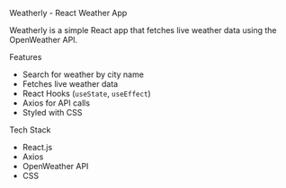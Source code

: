 Weatherly - React Weather App

Weatherly is a simple React app that fetches live weather data using the OpenWeather API.

Features

- Search for weather by city name
- Fetches live weather data
- React Hooks (`useState`, `useEffect`)
- Axios for API calls
- Styled with CSS

Tech Stack

- React.js
- Axios
- OpenWeather API
- CSS
